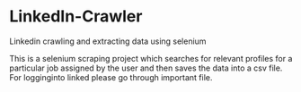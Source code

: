 # LinkedIn-Crawler
Linkedin crawling and extracting data using selenium
  
This is a selenium scraping project which searches for relevant profiles for a particular job assigned by the user and then saves the data into a csv file.
For logginginto linked please go through important file.

